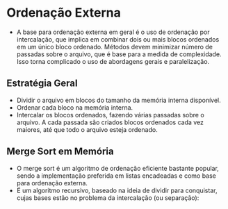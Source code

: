 # Ordenação Externa
- A base para ordenação externa em geral é o uso de ordenação por intercalação, que implica em combinar dois ou mais blocos ordenados em um único bloco ordenado.
Métodos devem minimizar número de passadas sobre o arquivo, que é base para a medida de complexidade. Isso torna complicado o uso de abordagens gerais e paralelização. 

## Estratégia Geral
- Dividir o arquivo em blocos do tamanho da memória interna disponível.
- Ordenar cada bloco na memória interna.
- Intercalar os blocos ordenados, fazendo várias passadas sobre o arquivo. A cada passada são criados blocos ordenados cada vez maiores, até que todo o arquivo esteja ordenado.

## Merge Sort em Memória
- O merge sort é um algoritmo de ordenação eficiente bastante popular, sendo a implementação preferida em listas encadeadas e como base para ordenação externa. 
- É um algoritmo recursivo, baseado na ideia de dividir para conquistar, cujas bases estão no problema da intercalação (ou separação):
